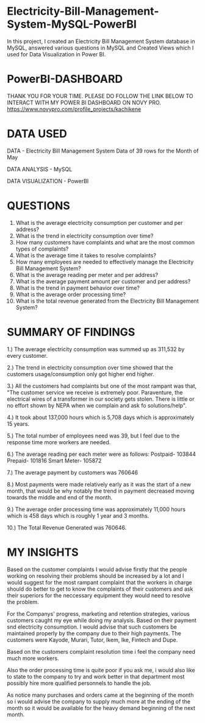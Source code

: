 # Electricity-Bill-Management-System-MySQL-PowerBI
In this project, I created an Electricity Bill Management System database in MySQL, answered various questions in MySQL and Created Views which I used for Data Visualization in Power BI.

# PowerBI-DASHBOARD
THANK YOU FOR YOUR TIME. PLEASE DO FOLLOW THE LINK BELOW TO INTERACT WITH MY POWER BI DASHBOARD ON NOVY PRO.
https://www.novypro.com/profile_projects/kachikene

# DATA USED
DATA - Electricity Bill Management System Data of 39 rows for the Month of May

DATA ANALYSIS - MySQL

DATA VISUALIZATION - PowerBI

# QUESTIONS
1. What is the average electricity consumption per customer and per address?
2. What is the trend in electricity consumption over time?
3. How many customers have complaints and what are the most common types of complaints?
4. What is the average time it takes to resolve complaints?
5. How many employees are needed to effectively manage the Electricity Bill Management System?
6. What is the average reading per meter and per address?
7. What is the average payment amount per customer and per address?
8. What is the trend in payment behavior over time?
9. What is the average order processing time?
10. What is the total revenue generated from the Electricity Bill Management System?

# SUMMARY OF FINDINGS
1.) The  average electricity consumption was summed up as 311,532 by every customer.

2.) The trend in electricity consumption over time showed that the customers usage/consumption only got higher end higher.

3.) All the customers had complaints but one of the most rampant was that, "The customer service we receive is extremely poor. Paraventure, the electrical wires of a transformer in our society gets stolen. There is little or no effort shown by NEPA when we complain and ask fo solutions/help".	

4.) It took about 137,000 hours which is 5,708 days which is approximately 15 years.

5.) The total number of employees need was 39, but I feel due to the response time more workers are needed.

6.) The average reading per each meter were as follows:
Postpaid- 103844
Prepaid- 101816
Smart Meter- 105872

7.) The average payment by customers was 760646

8.) Most payments were made relatively early as it was the start of a new month, that would be why notably the trend in payment decreased moving towards the middle and end of the month.

9.) The average order processing time was approximately 11,000 hours which is 458 days which is roughly 1 year and 3 months.

10.) The Total Revenue Generated was 760646.

# MY INSIGHTS
Based on the customer complaints I would advise firstly that the people working on resolving their problems should be increased by a lot and I would suggest for the most rampant complaint that the workers in charge should do better to get to know the complaints of their customers and ask their superiors for the neccessary equipment they would need to resolve the problem.

For the Companys' progress, marketing and retention strategies, various customers caught my eye while doing my analysis. Based on their payment snd electricity consumption. I would advise that such customers be maintained properly by the company due to their high payments. The customers were Kayode, Murari, Tutor, Ikem, Ike, Fintech and Dupe.

Based on the customers complaint resolution time i feel the company need much more workers.

Also the order processing time is quite poor if you ask me, i would also like to state to the company to try and work better in that department most possibly hire more qualified personnels to handle the job.

As notice many purchases and orders came at the beginning of the month so i would advise the company to supply much more at the ending of the month so it would be available for the heavy demand beginning of the next month.
